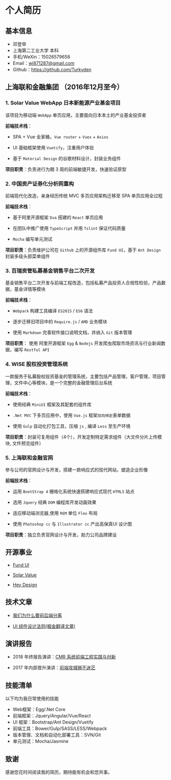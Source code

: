 # 个人简历

## 基本信息

- 邓登举
- 上海第二工业大学 本科
- 手机/WeXin：15026579658
- Email：wj871287@gmail.com
- Github：https://github.com/Turkyden

## 上海联和金融集团 （2016年12月至今）

### 1. Solar Value WebApp 日本新能源产业基金项目

该项目为移动端 `WebApp` 单页应用，主要面向日本本土的产业基金投资者

**前端技术栈**：

- SPA + Vue 全家桶，`Vue router` + `Vuex` + `Axios`

- UI 基础框架使用 `Vuetify`，注重用户体验

- 基于 `Material Design` 的谷歌材料设计，封装业务组件

**项目职责**：负责进行为期 3 周的前端敏捷开发，快速验证原型

### 2. 中国资产证券化分析网重构

前端现代化改造，亲身经历传统 MVC 多页应用架构迁移至 SPA 单页应用全过程

**前端技术栈**：

- 基于阿里开源框架 `Dva` 搭建的 `React` 单页应用

- 在团队中推广使用 `TypeScript` 并用 `Tslint` 保证代码质量

- `Mocha` 编写单元测试

**项目职责**：负责维护公司在 `Github` 上的开源组件库 `Fund UI`，基于 `Ant Design` 封装多级头部菜单组件

### 3. 百瑞资管私募基金销售平台二次开发

基金销售平台二次开发与前端工程改造，包括私募产品投资人合规性检验，产品数据，基金详情等模块

**前端技术栈**：

- `Webpack` 构建工具编译 `ES2015` / `ES6` 语法

- 逐步迁移旧项目中的 `Require.js` / `AMD` 业务模块

- 使用 `Markdown` 完善软件接口说明文档，并纳入 `Git` 版本管理

**项目职责**： 使用 阿里开源框架 `Egg` & `Nodejs` 开发爬虫爬取市场资讯与行业新闻数据，编写 `Restful API`

### 4. WISE 股权投资管理系统

一款服务于私募股权投资基金的管理系统，主要包括产品管理，客户管理，项目管理，文件中心等模块，是一个完整的金融管理后台系统

**前端技术栈**：

- 使用经典 `MiniUI` 框架及其配套的组件库

- `.Net MVC` 下多页应用中，使用 `Vue.js` 框架`双向绑定`表单数据

- 使用 `Gulp` 自动化打包工具，压缩 `js` , 编译 `Less` 至生产环境

**项目职责**：封装可复用组件（4个），开发定制特定需求组件（大文件分片上传模块, 文件预览组件）

### 5. 上海联和金融官网

参与公司的官网设计与开发，搭建一款响应式的现代网站，塑造企业形像

**前端技术栈**：

- 运用 `BootStrap 4` 栅格化系统快速搭建响应式现代 `HTML5` 站点

- 选用 `Jquery` 经典 `DOM` 编程库开发动画效果

- 适应移动端浏览器,使用 `REM` 单位 `Flex` 布局

- 使用 `Photoshop cc` 与 `Illustrator cc` 产出高保真UI 设计图

**项目职责**：独立负责官网设计与开发，助力公司品牌建设

## 开源事业

- [Fund UI](http://github.com/yourname/projectname)

- [Solar Value](http://github.com/yourname/projectname)

- [Hey Design](http://github.com/yourname/projectname)

## 技术文章

- [我们为什么要前后端分离](https://turkyden.github.io/2018/02/24/%E6%88%91%E4%BB%AC%E4%B8%BA%E4%BB%80%E4%B9%88%E8%A6%81%E5%89%8D%E5%90%8E%E7%AB%AF%E5%88%86%E7%A6%BB%EF%BC%9F/)

- [UI 组件设计法则(掘金翻译文章)](http://get.jobdeer.com/343.get)

## 演讲报告

- 2018 年终报告演讲：[CMR 系统前端工程实践与创新](http://jobdeer.com)

- 2017 年内部晋升演讲：[前端攻城狮不迷茫](http://jobdeer.com)

## 技能清单

以下均为我日常使用的技能

- Web框架：Egg/.Net Core
- 前端框架：Jquery/Angular/Vue/React
- UI 框架：Bootstrap/Ant Design/Vuetify
- 前端工具：Bower/Gulp/SASS/LESS/Webpack
- 版本管理、文档和自动化部署工具：SVN/Git
- 单元测试：Mocha/Jasmine

## 致谢

感谢您花时间阅读我的简历，期待能有机会和您共事。